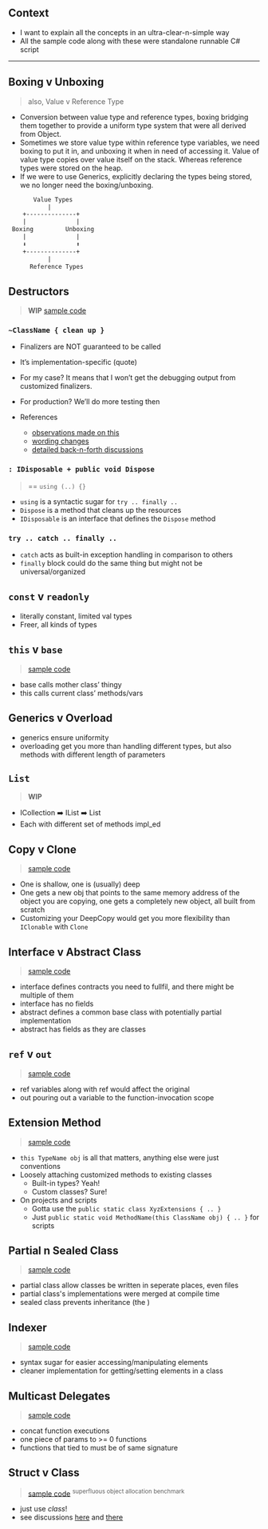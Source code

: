 
## Context

- I want to explain all the concepts in an ultra-clear-n-simple way
- All the sample code along with these were standalone runnable C# script

-----

## Boxing v Unboxing

> also, Value v Reference Type

- Conversion between value type and reference types, boxing bridging them together to provide a uniform type system that were all derived from Object.
- Sometimes we store value type within reference type variables, we need boxing to put it in, and unboxing it when in need of accessing it.
Value of value type copies over value itself on the stack. Whereas reference types were stored on the heap.
- If we were to use Generics, explicitly declaring the types being stored, we no longer need the boxing/unboxing.

```txt
       Value Types
           |
    +--------------+
    |              |
 Boxing         Unboxing
    |              |
    ⬇️              ⬆️
    +--------------+
           |
      Reference Types
```

## Destructors

> **WIP** [sample code](https://github.com/codingEzio/codingezio.github.io/blob/master/hands-on/type-destructor.cs)

### `~ClassName { clean up }`

- Finalizers are NOT guaranteed to be called
- It’s implementation-specific (quote)
- For my case? It means that I won’t get the debugging output from customized finalizers.
- For production? We’ll do more testing then

- References
    - [observations made on this](https://github.com/dotnet/csharpstandard/issues/291)
    - [wording changes](https://github.com/dotnet/csharpstandard/pull/309)
    - [detailed back-n-forth discussions](https://github.com/dotnet/docs/issues/17463)

### `: IDisposable + public void Dispose`

> == `using (..) {}`

- `using` is a syntactic sugar for `try .. finally ..`
- `Dispose` is a method that cleans up the resources
- `IDisposable` is an interface that defines the `Dispose` method

### `try .. catch .. finally ..`

- `catch` acts as built-in exception handling in comparison to others
- `finally` block could do the same thing but might not be universal/organized

## `const` v `readonly`

- literally constant, limited val types
- Freer, all kinds of types

## `this` v `base`

> [sample code](https://github.com/codingEzio/codingezio.github.io/blob/master/hands-on/comparison-base-v-this.cs)

- base calls mother class’ thingy
- this calls current class’ methods/vars

## Generics v Overload

- generics ensure uniformity
- overloading get you more than handling different types, but also methods with different length of parameters

## `List`

> **WIP**

- ICollection<T> ➡️ IList<T> ➡️ List
- Each with different set of methods impl_ed

## Copy v Clone

> [sample code](https://github.com/codingEzio/codingezio.github.io/blob/master/hands-on/comparison-copy-shallow-v-deep.cs)

- One is shallow, one is (usually) deep
- One gets a new obj that points to the same memory address of the object you are copying, one gets a completely new object, all built from scratch
- Customizing your DeepCopy would get you more flexibility than `IClonable` with `Clone`

## Interface v Abstract Class

> [sample code](https://github.com/codingEzio/codingezio.github.io/blob/master/hands-on/comparison-interface-v-abstract-class.cs)

- interface defines contracts you need to fullfil, and there might be multiple of them
- interface has no fields
- abstract defines a common base class with potentially partial implementation
- abstract has fields as they are classes

## `ref` v `out`

> [sample code](https://github.com/codingEzio/codingezio.github.io/blob/master/hands-on/comparison-ref-v-out.cs)

- ref variables along with ref would affect the original
- out pouring out a variable to the function-invocation scope

## Extension Method

> [sample code](https://github.com/codingEzio/codingezio.github.io/blob/master/hands-on/thing-extension-method.cs)

- `this TypeName obj` is all that matters, anything else were just conventions
- Loosely attaching customized methods to existing classes
    - Built-in types? Yeah!
    - Custom classes? Sure!
- On projects and scripts
    - Gotta use the `public static class XyzExtensions { .. }`
    - Just `public static void MethodName(this ClassName obj) { .. }` for scripts

## Partial n Sealed Class

> [sample code](https://github.com/codingEzio/codingezio.github.io/blob/master/hands-on/comparison-partial-n-sealed-class.cs)

- partial class allow classes be written in seperate places, even files
- partial class's implementations were merged at compile time
- sealed class prevents inheritance (the )

## Indexer

> [sample code](https://github.com/codingEzio/codingezio.github.io/blob/master/hands-on/thing-indexer.cs)

- syntax sugar for easier accessing/manipulating elements
- cleaner implementation for getting/setting elements in a class

## Multicast Delegates

> [sample code](https://github.com/codingEzio/codingezio.github.io/blob/master/hands-on/thing-multicast-delegates.cs)

- concat function executions
- one piece of params to >= 0 functions
- functions that tied to must be of same signature

## Struct v Class

> [sample code](https://github.com/codingEzio/codingezio.github.io/blob/master/hands-on/comparison-struct-v-class.cs) <sup>superfluous object allocation benchmark</sup>

- just use *class*!
- see discussions [here](https://old.reddit.com/r/csharp/comments/s9nfk8/when_to_use_structs_vs_classes/) and [there](https://old.reddit.com/r/cpp_questions/comments/gxrskj/what_is_the_difference_between_a_struct_and_a/)
